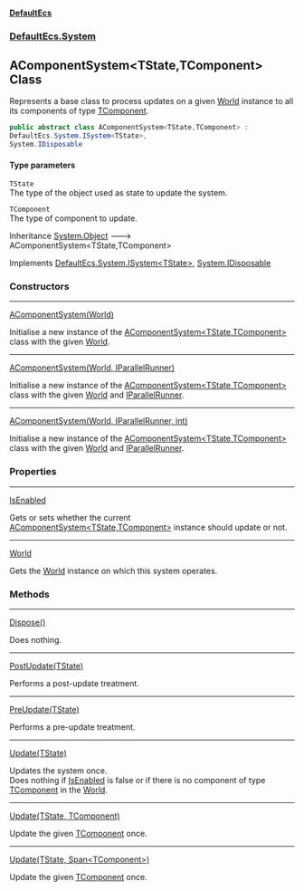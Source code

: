 #### [DefaultEcs](index.md 'index')
### [DefaultEcs.System](index.md#DefaultEcs_System 'DefaultEcs.System')
## AComponentSystem&lt;TState,TComponent&gt; Class
Represents a base class to process updates on a given [World](AComponentSystem_TState_TComponent__World.md 'DefaultEcs.System.AComponentSystem&lt;TState,TComponent&gt;.World') instance to all its components of type [TComponent](AComponentSystem_TState_TComponent_.md#DefaultEcs_System_AComponentSystem_TState_TComponent__TComponent 'DefaultEcs.System.AComponentSystem&lt;TState,TComponent&gt;.TComponent').  
```csharp
public abstract class AComponentSystem<TState,TComponent> :
DefaultEcs.System.ISystem<TState>,
System.IDisposable
```
#### Type parameters
<a name='DefaultEcs_System_AComponentSystem_TState_TComponent__TState'></a>
`TState`  
The type of the object used as state to update the system.
  
<a name='DefaultEcs_System_AComponentSystem_TState_TComponent__TComponent'></a>
`TComponent`  
The type of component to update.
  

Inheritance [System.Object](https://docs.microsoft.com/en-us/dotnet/api/System.Object 'System.Object') &#129106; AComponentSystem&lt;TState,TComponent&gt;  

Implements [DefaultEcs.System.ISystem&lt;](ISystem_T_.md 'DefaultEcs.System.ISystem&lt;T&gt;')[TState](AComponentSystem_TState_TComponent_.md#DefaultEcs_System_AComponentSystem_TState_TComponent__TState 'DefaultEcs.System.AComponentSystem&lt;TState,TComponent&gt;.TState')[&gt;](ISystem_T_.md 'DefaultEcs.System.ISystem&lt;T&gt;'), [System.IDisposable](https://docs.microsoft.com/en-us/dotnet/api/System.IDisposable 'System.IDisposable')  
### Constructors

***
[AComponentSystem(World)](AComponentSystem_TState_TComponent__AComponentSystem(World).md 'DefaultEcs.System.AComponentSystem&lt;TState,TComponent&gt;.AComponentSystem(DefaultEcs.World)')

Initialise a new instance of the [AComponentSystem&lt;TState,TComponent&gt;](AComponentSystem_TState_TComponent_.md 'DefaultEcs.System.AComponentSystem&lt;TState,TComponent&gt;') class with the given [World](AComponentSystem_TState_TComponent__World.md 'DefaultEcs.System.AComponentSystem&lt;TState,TComponent&gt;.World').  

***
[AComponentSystem(World, IParallelRunner)](AComponentSystem_TState_TComponent__AComponentSystem(World_IParallelRunner).md 'DefaultEcs.System.AComponentSystem&lt;TState,TComponent&gt;.AComponentSystem(DefaultEcs.World, DefaultEcs.Threading.IParallelRunner)')

Initialise a new instance of the [AComponentSystem&lt;TState,TComponent&gt;](AComponentSystem_TState_TComponent_.md 'DefaultEcs.System.AComponentSystem&lt;TState,TComponent&gt;') class with the given [World](AComponentSystem_TState_TComponent__World.md 'DefaultEcs.System.AComponentSystem&lt;TState,TComponent&gt;.World') and [IParallelRunner](IParallelRunner.md 'DefaultEcs.Threading.IParallelRunner').  

***
[AComponentSystem(World, IParallelRunner, int)](AComponentSystem_TState_TComponent__AComponentSystem(World_IParallelRunner_int).md 'DefaultEcs.System.AComponentSystem&lt;TState,TComponent&gt;.AComponentSystem(DefaultEcs.World, DefaultEcs.Threading.IParallelRunner, int)')

Initialise a new instance of the [AComponentSystem&lt;TState,TComponent&gt;](AComponentSystem_TState_TComponent_.md 'DefaultEcs.System.AComponentSystem&lt;TState,TComponent&gt;') class with the given [World](AComponentSystem_TState_TComponent__World.md 'DefaultEcs.System.AComponentSystem&lt;TState,TComponent&gt;.World') and [IParallelRunner](IParallelRunner.md 'DefaultEcs.Threading.IParallelRunner').  
### Properties

***
[IsEnabled](AComponentSystem_TState_TComponent__IsEnabled.md 'DefaultEcs.System.AComponentSystem&lt;TState,TComponent&gt;.IsEnabled')

Gets or sets whether the current [AComponentSystem&lt;TState,TComponent&gt;](AComponentSystem_TState_TComponent_.md 'DefaultEcs.System.AComponentSystem&lt;TState,TComponent&gt;') instance should update or not.  

***
[World](AComponentSystem_TState_TComponent__World.md 'DefaultEcs.System.AComponentSystem&lt;TState,TComponent&gt;.World')

Gets the [World](World.md 'DefaultEcs.World') instance on which this system operates.  
### Methods

***
[Dispose()](AComponentSystem_TState_TComponent__Dispose().md 'DefaultEcs.System.AComponentSystem&lt;TState,TComponent&gt;.Dispose()')

Does nothing.  

***
[PostUpdate(TState)](AComponentSystem_TState_TComponent__PostUpdate(TState).md 'DefaultEcs.System.AComponentSystem&lt;TState,TComponent&gt;.PostUpdate(TState)')

Performs a post-update treatment.  

***
[PreUpdate(TState)](AComponentSystem_TState_TComponent__PreUpdate(TState).md 'DefaultEcs.System.AComponentSystem&lt;TState,TComponent&gt;.PreUpdate(TState)')

Performs a pre-update treatment.  

***
[Update(TState)](AComponentSystem_TState_TComponent__Update(TState).md 'DefaultEcs.System.AComponentSystem&lt;TState,TComponent&gt;.Update(TState)')

Updates the system once.  
Does nothing if [IsEnabled](AComponentSystem_TState_TComponent__IsEnabled.md 'DefaultEcs.System.AComponentSystem&lt;TState,TComponent&gt;.IsEnabled') is false or if there is no component of type [TComponent](AComponentSystem_TState_TComponent_.md#DefaultEcs_System_AComponentSystem_TState_TComponent__TComponent 'DefaultEcs.System.AComponentSystem&lt;TState,TComponent&gt;.TComponent') in the [World](AComponentSystem_TState_TComponent__World.md 'DefaultEcs.System.AComponentSystem&lt;TState,TComponent&gt;.World').  

***
[Update(TState, TComponent)](AComponentSystem_TState_TComponent__Update(TState_TComponent).md 'DefaultEcs.System.AComponentSystem&lt;TState,TComponent&gt;.Update(TState, TComponent)')

Update the given [TComponent](AComponentSystem_TState_TComponent_.md#DefaultEcs_System_AComponentSystem_TState_TComponent__TComponent 'DefaultEcs.System.AComponentSystem&lt;TState,TComponent&gt;.TComponent') once.  

***
[Update(TState, Span&lt;TComponent&gt;)](AComponentSystem_TState_TComponent__Update(TState_Span_TComponent_).md 'DefaultEcs.System.AComponentSystem&lt;TState,TComponent&gt;.Update(TState, System.Span&lt;TComponent&gt;)')

Update the given [TComponent](AComponentSystem_TState_TComponent_.md#DefaultEcs_System_AComponentSystem_TState_TComponent__TComponent 'DefaultEcs.System.AComponentSystem&lt;TState,TComponent&gt;.TComponent') once.  
